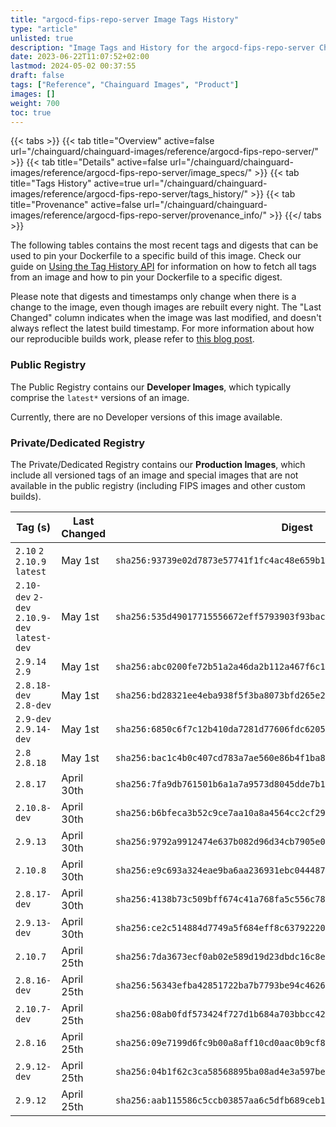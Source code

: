 ```yaml
---
title: "argocd-fips-repo-server Image Tags History"
type: "article"
unlisted: true
description: "Image Tags and History for the argocd-fips-repo-server Chainguard Image"
date: 2023-06-22T11:07:52+02:00
lastmod: 2024-05-02 00:37:55
draft: false
tags: ["Reference", "Chainguard Images", "Product"]
images: []
weight: 700
toc: true
---
```


{{< tabs >}}
{{< tab title="Overview" active=false url="/chainguard/chainguard-images/reference/argocd-fips-repo-server/" >}}
{{< tab title="Details" active=false url="/chainguard/chainguard-images/reference/argocd-fips-repo-server/image_specs/" >}}
{{< tab title="Tags History" active=true url="/chainguard/chainguard-images/reference/argocd-fips-repo-server/tags_history/" >}}
{{< tab title="Provenance" active=false url="/chainguard/chainguard-images/reference/argocd-fips-repo-server/provenance_info/" >}}
{{</ tabs >}}

The following tables contains the most recent tags and digests that can be used to pin your Dockerfile to a specific build of this image. Check our guide on [Using the Tag History API](/chainguard/chainguard-images/using-the-tag-history-api/) for information on how to fetch all tags from an image and how to pin your Dockerfile to a specific digest.

Please note that digests and timestamps only change when there is a change to the image, even though images are rebuilt every night. The "Last Changed" column indicates when the image was last modified, and doesn't always reflect the latest build timestamp. For more information about how our reproducible builds work, please refer to [this blog post](https://www.chainguard.dev/unchained/reproducing-chainguards-reproducible-image-builds).

### Public Registry
The Public Registry contains our **Developer Images**, which typically comprise the `latest*` versions of an image.

Currently, there are no Developer versions of this image available.

### Private/Dedicated Registry
The Private/Dedicated Registry contains our **Production Images**, which include all versioned tags of an image and special images that are not available in the public registry (including FIPS images and other custom builds).

| Tag (s)                                       | Last Changed | Digest                                                                    |
|-----------------------------------------------|--------------|---------------------------------------------------------------------------|
|  `2.10` `2` `2.10.9` `latest`                 | May 1st      | `sha256:93739e02d7873e57741f1fc4ac48e659b168bc6be919df1b52ccf163b8cd37c9` |
|  `2.10-dev` `2-dev` `2.10.9-dev` `latest-dev` | May 1st      | `sha256:535d49017715556672eff5793903f93baca49073fec3c7632801a5cf7defc381` |
|  `2.9.14` `2.9`                               | May 1st      | `sha256:abc0200fe72b51a2a46da2b112a467f6c15e890266002878e0b40a5f28a00dd5` |
|  `2.8.18-dev` `2.8-dev`                       | May 1st      | `sha256:bd28321ee4eba938f5f3ba8073bfd265e2854650e11525d1269d4a04cd576836` |
|  `2.9-dev` `2.9.14-dev`                       | May 1st      | `sha256:6850c6f7c12b410da7281d77606fdc62052299993782b839c8a3e67d452ae466` |
|  `2.8` `2.8.18`                               | May 1st      | `sha256:bac1c4b0c407cd783a7ae560e86b4f1ba80e64b437ea9165aa09a67e43fb36c8` |
|  `2.8.17`                                     | April 30th   | `sha256:7fa9db761501b6a1a7a9573d8045dde7b1c002a95a426a1a61c4d1b25825dce6` |
|  `2.10.8-dev`                                 | April 30th   | `sha256:b6bfeca3b52c9ce7aa10a8a4564cc2cf296b1261017675e9f2d6ca16f70fb608` |
|  `2.9.13`                                     | April 30th   | `sha256:9792a9912474e637b082d96d34cb7905e0932899ba7cacc2f86649bf5c241f58` |
|  `2.10.8`                                     | April 30th   | `sha256:e9c693a324eae9ba6aa236931ebc044487f3b9b5f1feb8064a98230860366a32` |
|  `2.8.17-dev`                                 | April 30th   | `sha256:4138b73c509bff674c41a768fa5c556c7801d12ade67a154bf55d081ea904d68` |
|  `2.9.13-dev`                                 | April 30th   | `sha256:ce2c514884d7749a5f684eff8c6379222022e97a30400b99c551105ffd4ec1a6` |
|  `2.10.7`                                     | April 25th   | `sha256:7da3673ecf0ab02e589d19d23dbdc16c8ed23bc3949e3309e918fd77260400c4` |
|  `2.8.16-dev`                                 | April 25th   | `sha256:56343efba42851722ba7b7793be94c46260bdccc4150e45838547dc1286c3737` |
|  `2.10.7-dev`                                 | April 25th   | `sha256:08ab0fdf573424f727d1b684a703bbcc42f8f33cf1424ce8db67d69c7b8ba6f6` |
|  `2.8.16`                                     | April 25th   | `sha256:09e7199d6fc9b00a8aff10cd0aac0b9cf8c7eae4492df871dd1751ba2f95d283` |
|  `2.9.12-dev`                                 | April 25th   | `sha256:04b1f62c3ca58568895ba08ad4e3a597beeeeb9cbec5b1849213a75338630876` |
|  `2.9.12`                                     | April 25th   | `sha256:aab115586c5ccb03857aa6c5dfb689ceb198e982eb5c29deb6721f1342246137` |

